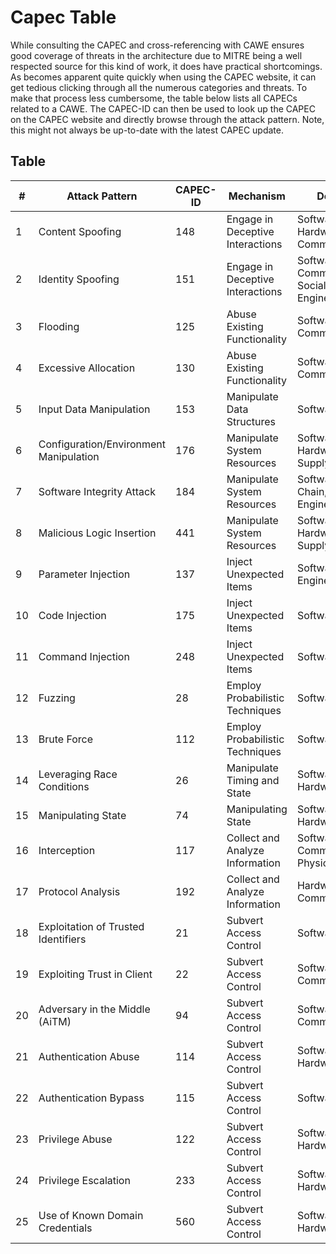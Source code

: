 # Capec Table

While consulting the CAPEC and cross-referencing with CAWE ensures good coverage of threats in the architecture due to MITRE being a well respected source for this kind of work, it does have practical shortcomings.
As becomes apparent quite quickly when using the CAPEC website, it can get tedious clicking through all the numerous categories and threats.
To make that process less cumbersome, the table below lists all CAPECs related to a CAWE.
The CAPEC-ID can then be used to look up the CAPEC on the CAPEC website and directly browse through the attack pattern.
Note, this might not always be up-to-date with the latest CAPEC update.

## Table

| # | Attack Pattern | CAPEC-ID | Mechanism | Domains |
|---|---|---|---|---|
| 1 | Content Spoofing | 148 | Engage in Deceptive Interactions | Software, Hardware, Communications |
| 2 | Identity Spoofing | 151 | Engage in Deceptive Interactions | Software, Communications, Social Engineering |
| 3 | Flooding | 125 | Abuse Existing Functionality | Software, Communications |
| 4 | Excessive Allocation | 130 | Abuse Existing Functionality | Software, Communications |
| 5 | Input Data Manipulation | 153 | Manipulate Data Structures | Software |
| 6 | Configuration/Environment Manipulation | 176 | Manipulate System Resources | Software, Hardware, Supply Chain |
| 7 | Software Integrity Attack | 184 | Manipulate System Resources | Software, Supply Chain, Social Engineering |
| 8 | Malicious Logic Insertion | 441 | Manipulate System Resources | Software, Hardware, Supply Chain |
| 9 | Parameter Injection | 137 | Inject Unexpected Items | Software, Social Engineering |
| 10 | Code Injection | 175 | Inject Unexpected Items | Software |
| 11 | Command Injection | 248 | Inject Unexpected Items | Software |
| 12 | Fuzzing | 28 | Employ Probabilistic Techniques | Software |
| 13 | Brute Force | 112 | Employ Probabilistic Techniques | Software |
| 14 | Leveraging Race Conditions | 26 | Manipulate Timing and State | Software, Hardware |
| 15 | Manipulating State | 74 | Manipulating State | Software, Hardware |
| 16 | Interception | 117 | Collect and Analyze Information | Software, Communications, Physical Security |
| 17 | Protocol Analysis | 192 | Collect and Analyze Information | Hardware, Communications |
| 18 | Exploitation of Trusted Identifiers | 21 | Subvert Access Control | Software  |
| 19 | Exploiting Trust in Client | 22 | Subvert Access Control | Software, Communications |
| 20 | Adversary in the Middle (AiTM) | 94 | Subvert Access Control | Software, Communications |
| 21 | Authentication Abuse | 114 | Subvert Access Control | Software, Hardware |
| 22 | Authentication Bypass | 115 | Subvert Access Control | Software |
| 23 | Privilege Abuse | 122 | Subvert Access Control | Software, Hardware |
| 24 | Privilege Escalation | 233 | Subvert Access Control | Software, Hardware |
| 25 | Use of Known Domain Credentials | 560 | Subvert Access Control | Software, Hardware |
